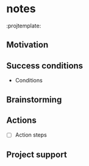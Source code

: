 # <Project> notes
:projtemplate:

## Motivation

## Success conditions
* Conditions

## Brainstorming

## Actions
* [ ] Action steps

## Project support

